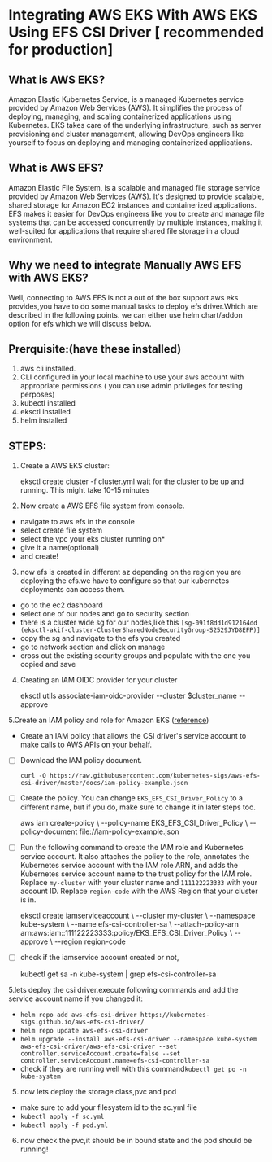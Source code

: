 # **Integrating AWS EKS With AWS  EKS Using EFS CSI Driver** [ recommended for production]


## What is AWS EKS?

Amazon Elastic Kubernetes Service, is a managed Kubernetes service provided by Amazon Web Services (AWS). It simplifies the process of deploying, managing, and scaling containerized applications using Kubernetes. EKS takes care of the underlying infrastructure, such as server provisioning and cluster management, allowing DevOps engineers like yourself to focus on deploying and managing containerized applications.

  

## What is AWS EFS?

Amazon Elastic File System, is a scalable and managed file storage service provided by Amazon Web Services (AWS). It's designed to provide scalable, shared storage for Amazon EC2 instances and containerized applications. EFS makes it easier for DevOps engineers like you to create and manage file systems that can be accessed concurrently by multiple instances, making it well-suited for applications that require shared file storage in a cloud environment.

  

## Why we need to integrate Manually AWS EFS with AWS EKS?

Well, connecting to AWS EFS is not a out of the box support aws eks provides,you have to do some manual tasks to deploy efs driver.Which are described in the following points. we can either use helm chart/addon option for efs which we will discuss below.

  

## Prerquisite:(have these installed)

1.  aws cli installed.
2.  CLI configured in your local machine to use your aws account with appropriate permissions ( you can use admin privileges for testing perposes)
3.  kubectl installed
4. eksctl installed
5. helm installed

  

## STEPS:

 1. Create a AWS EKS cluster:

    eksctl create cluster -f cluster.yml
wait for the cluster to be up and running. This might take 10-15 minutes

 2. Now create a AWS EFS file system from console.
-  navigate to aws efs in the console
- select create file system
- select the vpc your eks cluster running on*
- give it a name(optional)
- and create!
3. now efs is created in different az depending on the region you are deploying the efs.we have to configure so that our kubernetes deployments can access them.
- go to the ec2 dashboard
- select one of our nodes and go to security section
- there is a cluster wide sg for our nodes,like this `[sg-091f8dd1d912164dd (eksctl-akif-cluster-ClusterSharedNodeSecurityGroup-S2529JYD8EFP)]`
- copy the sg and navigate to the efs you created
- go to network section and click on manage
- cross out the existing security groups and populate with the one you copied and save 
4.  Creating an IAM OIDC provider for your cluster

    eksctl utils associate-iam-oidc-provider --cluster $cluster_name --approve
    
   5.Create an IAM policy and role for Amazon EKS ([reference](https://github.com/kubernetes-sigs/aws-efs-csi-driver/blob/master/docs/iam-policy-create.md))
 -  Create an IAM policy that allows the CSI driver's service account to make calls to AWS APIs on your behalf.

 - [ ] Download the IAM policy document.

     `curl -O https://raw.githubusercontent.com/kubernetes-sigs/aws-efs-csi-driver/master/docs/iam-policy-example.json`

 - [ ] Create the policy. You can change `EKS_EFS_CSI_Driver_Policy` to a different name, but if you do, make sure to change it in later steps too.

    aws iam create-policy \\
    --policy-name EKS_EFS_CSI_Driver_Policy \\
    --policy-document file://iam-policy-example.json

 - [ ] Run the following command to create the IAM role and Kubernetes service account. It also attaches the policy to the role, annotates the Kubernetes service account with the IAM role ARN, and adds the Kubernetes service account name to the trust policy for the IAM role. Replace `my-cluster` with your cluster name and `111122223333` with your account ID. Replace `region-code` with the AWS Region that your cluster is in.
 

    eksctl create iamserviceaccount \\
    --cluster my-cluster \\
    --namespace kube-system \\
    --name efs-csi-controller-sa \\
    --attach-policy-arn arn:aws:iam::111122223333:policy/EKS_EFS_CSI_Driver_Policy \\
    --approve \\
    --region region-code

 - [ ] check if the iamservice account created or not,
 

    kubectl get sa -n kube-system | grep efs-csi-controller-sa

5.lets deploy the csi driver.execute following commands and add the service account name if you changed it:
- `helm repo add aws-efs-csi-driver https://kubernetes-sigs.github.io/aws-efs-csi-driver/`
- `helm repo update aws-efs-csi-driver`
- `helm upgrade --install aws-efs-csi-driver --namespace kube-system aws-efs-csi-driver/aws-efs-csi-driver --set controller.serviceAccount.create=false --set controller.serviceAccount.name=efs-csi-controller-sa `
- check if they are running well with this command`kubectl get po -n kube-system`


5. now lets deploy the storage class,pvc and pod
- make sure to add your filesystem id to the sc.yml file
- `kubectl apply -f sc.yml`
- `kubectl apply -f pod.yml`
6. now check the pvc,it should be in bound state and the pod should be running!  

